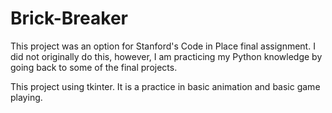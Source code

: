 # Brick-Breaker
This project was an option for Stanford's Code in Place final assignment. I did not originally do this, however, I am practicing my Python knowledge by going back to some of the final projects. 

This project using tkinter. It is a practice in basic animation and basic game playing. 
